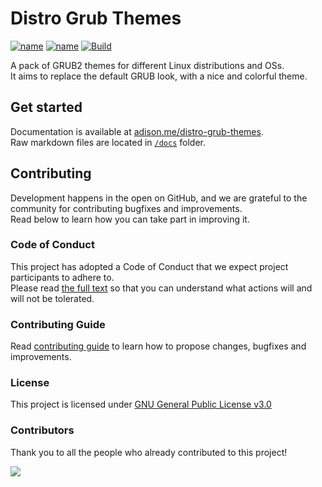 # Distro Grub Themes

[![name](https://img.shields.io/github/license/AdisonCavani/distro-grub-themes)](https://github.com/AdisonCavani/distro-grub-themes/blob/master/LICENSE)
[![name](https://img.shields.io/github/v/release/AdisonCavani/distro-grub-themes)](https://github.com/AdisonCavani/distro-grub-themes/releases)
[![Build](https://github.com/AdisonCavani/distro-grub-themes/actions/workflows/update-content.yml/badge.svg?event=push)](https://github.com/AdisonCavani/distro-grub-themes/actions/workflows/update-content.yml)<br>

A pack of GRUB2 themes for different Linux distributions and OSs.<br>
It aims to replace the default GRUB look, with a nice and colorful theme.

## Get started

Documentation is available at [adison.me/distro-grub-themes](https://adison.me/distro-grub-themes).  
Raw markdown files are located in [`/docs`](./docs) folder.

## Contributing

Development happens in the open on GitHub, and we are grateful to the community for contributing bugfixes and improvements.  
Read below to learn how you can take part in improving it.

### Code of Conduct

This project has adopted a Code of Conduct that we expect project participants to adhere to.  
Please read [the full text](https://github.com/AdisonCavani/distro-grub-themes/blob/master/.github/CODE_OF_CONDUCT.md) so that you can understand what actions will and will not be tolerated.

### Contributing Guide

Read [contributing guide](https://github.com/AdisonCavani/distro-grub-themes/blob/master/CONTRIBUTING.md) to learn how to propose changes, bugfixes and improvements.

### License
This project is licensed under [GNU General Public License v3.0](https://github.com/AdisonCavani/distro-grub-themes/blob/master/LICENSE)

### Contributors

Thank you to all the people who already contributed to this project!

<a href="https://github.com/AdisonCavani/distro-grub-themes/graphs/contributors">
  <img src="https://contrib.rocks/image?repo=AdisonCavani/distro-grub-themes" />
</a>
